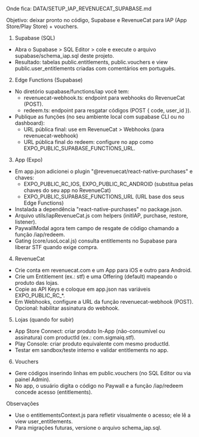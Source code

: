Onde fica: DATA/SETUP_IAP_REVENUECAT_SUPABASE.md

Objetivo: deixar pronto no código, Supabase e RevenueCat para IAP (App Store/Play Store) + vouchers.

1) Supabase (SQL)
- Abra o Supabase > SQL Editor > cole e execute o arquivo supabase/schema_iap.sql deste projeto.
- Resultado: tabelas public.entitlements, public.vouchers e view public.user_entitlements criadas com comentários em português.

2) Edge Functions (Supabase)
- No diretório supabase/functions/iap você tem:
  - revenuecat-webhook.ts: endpoint para webhooks do RevenueCat (POST).
  - redeem.ts: endpoint para resgatar códigos (POST { code, user_id }).
- Publique as funções (no seu ambiente local com supabase CLI ou no dashboard):
  - URL pública final: use em RevenueCat > Webhooks (para revenuecat-webhook)
  - URL pública final do redeem: configure no app como EXPO_PUBLIC_SUPABASE_FUNCTIONS_URL.

3) App (Expo)
- Em app.json adicionei o plugin "@revenuecat/react-native-purchases" e chaves:
  - EXPO_PUBLIC_RC_IOS, EXPO_PUBLIC_RC_ANDROID (substitua pelas chaves do seu app no RevenueCat)
  - EXPO_PUBLIC_SUPABASE_FUNCTIONS_URL (URL base dos seus Edge Functions)
- Instalada a dependência "react-native-purchases" no package.json.
- Arquivo utils/iapRevenueCat.js com helpers (initIAP, purchase, restore, listener).
- PaywallModal agora tem campo de resgate de código chamando a função /iap/redeem.
- Gating (core/usoLocal.js) consulta entitlements no Supabase para liberar STF quando exige compra.

4) RevenueCat
- Crie conta em revenuecat.com e um App para iOS e outro para Android.
- Crie um Entitlement (ex.: stf) e uma Offering (default) mapeando o produto das lojas.
- Copie as API Keys e coloque em app.json nas variáveis EXPO_PUBLIC_RC_*.
- Em Webhooks, configure a URL da função revenuecat-webhook (POST). Opcional: habilitar assinatura do webhook.

5) Lojas (quando for subir)
- App Store Connect: criar produto In-App (não-consumível ou assinatura) com productId (ex.: com.sigmaiq.stf).
- Play Console: criar produto equivalente com mesmo productId.
- Testar em sandbox/teste interno e validar entitlements no app.

6) Vouchers
- Gere códigos inserindo linhas em public.vouchers (no SQL Editor ou via painel Admin).
- No app, o usuário digita o código no Paywall e a função /iap/redeem concede acesso (entitlements).

Observações
- Use o entitlementsContext.js para refletir visualmente o acesso; ele lê a view user_entitlements.
- Para migrações futuras, versione o arquivo schema_iap.sql.
